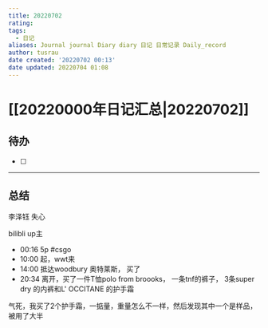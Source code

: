 ```yaml
---
title: 20220702
rating:
tags:
  - 日记
aliases: Journal journal Diary diary 日记 日常记录 Daily_record
author: tusrau
date created: '20220702 00:13'
date updated: 20220704 01:08
---
```


# [[20220000年日记汇总|20220702]]

## 待办

- [ ]

---

## 总结

李泽钰 失心

bilibli up主

- 00:16 5p #csgo
- 10:00 起，wwt来
- 14:00 抵达woodbury 奥特莱斯， 买了
- 20:34 离开，买了一件T恤polo from broooks， 一条tnf的裤子， 3条super dry 的内裤和L' OCCITANE 的护手霜


 气死，我买了2个护手霜，一掂量，重量怎么不一样，然后发现其中一个是样品，被用了大半
